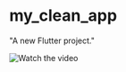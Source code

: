 # my_clean_app

"A new Flutter project."

![Watch the video]([https://youtu.be/vt5fpE0bzSY](https://github.com/Anas20055/Neobis_Flutter_Http/assets/114207447/5a65df3e-95f9-4796-9a17-6b2eb3824c2b)https://github.com/Anas20055/Neobis_Flutter_Http/assets/114207447/5a65df3e-95f9-4796-9a17-6b2eb3824c2b)
